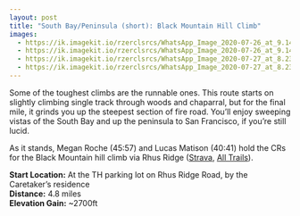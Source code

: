 ```yaml
---
layout: post
title: "South Bay/Peninsula (short): Black Mountain Hill Climb"
images:
  - https://ik.imagekit.io/rzerclsrcs/WhatsApp_Image_2020-07-26_at_9.14.10_PM_t1TnCgiG4.jpeg
  - https://ik.imagekit.io/rzerclsrcs/WhatsApp_Image_2020-07-26_at_9.14.48_PM_2HgFVf4IA.jpeg
  - https://ik.imagekit.io/rzerclsrcs/WhatsApp_Image_2020-07-27_at_8.23.40_AM_9-NPwr3dsD.jpeg
  - https://ik.imagekit.io/rzerclsrcs/WhatsApp_Image_2020-07-27_at_8.23.29_AM_O7ocjeceO.jpeg
---
```


Some of the toughest climbs are the runnable ones. This route starts on slightly
climbing single track through woods and chaparral, but for the final mile, it
grinds you up the steepest section of fire road. You’ll enjoy sweeping vistas of
the South Bay and up the peninsula to San Francisco, if you’re still
lucid.

As it stands, Megan Roche (45:57) and Lucas Matison (40:41) hold the CRs for the
Black Mountain hill climb via Rhus Ridge
([Strava](https://www.strava.com/segments/1495278), [All
Trails](https://www.alltrails.com/explore/trail/us/california/black-mountain-via-rhus-ridge)).

**Start Location:** At the TH parking lot on Rhus Ridge Road, by the Caretaker’s residence<br>
**Distance:** 4.8 miles<br>
**Elevation Gain:** ~2700ft
